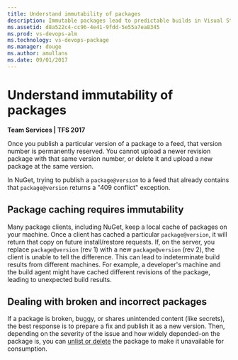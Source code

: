```yaml
---
title: Understand immutability of packages
description: Immutable packages lead to predictable builds in Visual Studio Team Services or Team Foundation Server
ms.assetid: d8a522c4-cc96-4e41-9fdd-5e55a7ea8345
ms.prod: vs-devops-alm
ms.technology: vs-devops-package
ms.manager: douge
ms.author: amullans
ms.date: 09/01/2017
---
```


# Understand immutability of packages

**Team Services | TFS 2017**

Once you publish a particular version of a package to a feed, that version number is permanently reserved. 
You cannot upload a newer revision package with that same version number, or delete it and upload a new package at the same version.

In NuGet, trying to publish a `package@version` to a feed that already contains that `package@version` returns a "409 conflict" exception.

<!-- In npm, trying to publish a `package@version` to a feed that already contains that `package@version` returns a 403 error: "You cannot publish over the previously published version `version`." -->

## Package caching requires immutability
Many package clients, including NuGet<!--  and npm -->, keep a local cache of packages on your machine. 
Once a client has cached a particular `package@version`, it will return that copy on future install/restore requests.
If, on the server, you replace `package@version` (rev 1) with a new `package@version` (rev 2), the client is unable to tell the difference.
This can lead to indeterminate build results from different machines.
For example, a developer's machine and the build agent might have cached different revisions of the package, leading to unexpected build results.

## Dealing with broken and incorrect packages

If a package is broken, buggy, or shares unintended content (like secrets), the best response is to prepare a fix and publish it as a new version.
Then, depending on the severity of the issue and how widely depended-on the package is, you can [unlist or delete](../nuget/unlist-delete.md) the package to make it unavailable for consumption.